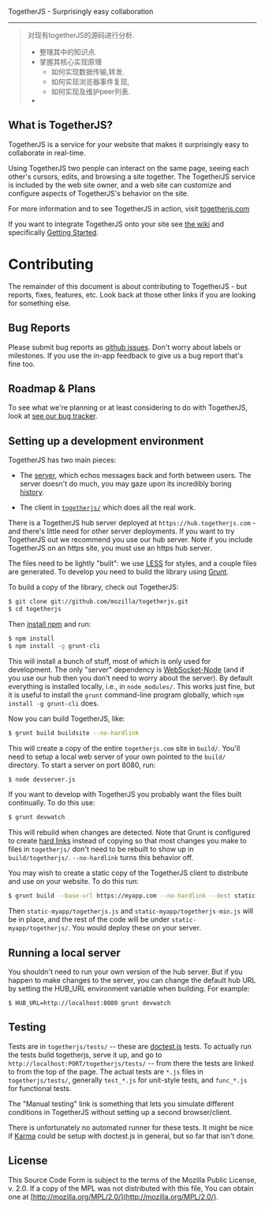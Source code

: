 TogetherJS - Surprisingly easy collaboration
***

> 对现有togetherJS的源码进行分析.
> * 整理其中的知识点.
> * 掌握其核心实现原理
>   * 如何实现数据传输,转发.
>   * 如何实现浏览器事件复现,
>   * 如何实现及维护peer列表.
> * 



What is TogetherJS?
-----------------

TogetherJS is a service for your website that makes it surprisingly easy to collaborate in real-time.

Using TogetherJS two people can interact on the same page, seeing each other's cursors, edits, and browsing a site together.  The TogetherJS service is included by the web site owner, and a web site can customize and configure aspects of TogetherJS's behavior on the site.

For more information and to see TogetherJS in action, visit [togetherjs.com](https://togetherjs.com/)

If you want to integrate TogetherJS onto your site see [the wiki](https://github.com/mozilla/togetherjs/wiki) and specifically [Getting Started](https://github.com/mozilla/togetherjs/wiki/Developers:-Getting-Started).

Contributing
============

The remainder of this document is about contributing to TogetherJS - but reports, fixes, features, etc.  Look back at those other links if you are looking for something else.

Bug Reports
-----------

Please submit bug reports as [github issues](https://github.com/mozilla/togetherjs/issues/new).  Don't worry about labels or milestones.  If you use the in-app feedback to give us a bug report that's fine too.

Roadmap & Plans
---------------

To see what we're planning or at least considering to do with TogetherJS, look at [see our bug tracker](https://github.com/mozilla/togetherjs/issues?state=open).

Setting up a development environment
------------------------------------

TogetherJS has two main pieces:

* The [server](https://github.com/mozilla/togetherjs/blob/develop/hub/server.js), which echos messages back and forth between users.  The server doesn't do much, you may gaze upon its incredibly boring [history](https://github.com/mozilla/togetherjs/commits/develop/hub/server.js).

* The client in [`togetherjs/`](https://github.com/mozilla/togetherjs/tree/develop/togetherjs) which does all the real work.

There is a TogetherJS hub server deployed at `https://hub.togetherjs.com` - and there's little need for other server deployments.  If you want to try TogetherJS out we recommend you use our hub server.  Note if you include TogetherJS on an https site, you must use an https hub server.

The files need to be lightly "built": we use [LESS](http://lesscss.org/) for styles, and a couple files are generated.  To develop you need to build the library using [Grunt](http://gruntjs.com/).

To build a copy of the library, check out TogetherJS:

```sh
$ git clone git://github.com/mozilla/togetherjs.git
$ cd togetherjs
```

Then [install npm](http://nodejs.org/download/) and run:

```sh
$ npm install
$ npm install -g grunt-cli
```

This will install a bunch of stuff, most of which is only used for development.  The only "server" dependency is [WebSocket-Node](https://github.com/Worlize/WebSocket-Node) (and if you use our hub then you don't need to worry about the server).  By default everything is installed locally, i.e., in `node_modules/`.  This works just fine, but it is useful to install the `grunt` command-line program globally, which `npm install -g grunt-cli` does.

Now you can build TogetherJS, like:

```sh
$ grunt build buildsite --no-hardlink
```

This will create a copy of the entire `togetherjs.com` site in `build/`.  You'll need to setup a local web server of your own pointed to the `build/` directory. To start a server on port 8080, run:

```sh
$ node devserver.js
```

If you want to develop with TogetherJS you probably want the files built continually.  To do this use:

```sh
$ grunt devwatch
```

This will rebuild when changes are detected.  Note that Grunt is configured to create [hard links](http://en.wikipedia.org/wiki/Hard_link) instead of copying so that most changes you make to files in `togetherjs/` don't need to be rebuilt to show up in `build/togetherjs/`.  `--no-hardlink` turns this behavior off.

You may wish to create a static copy of the TogetherJS client to distribute and use on your website.  To do this run:

```sh
$ grunt build --base-url https://myapp.com --no-hardlink --dest static-myapp
```

Then `static-myapp/togetherjs.js` and `static-myapp/togetherjs-min.js` will be in place, and the rest of the code will be under `static-myapp/togetherjs/`.  You would deploy these on your server.

Running a local server
----------------------
You shouldn't need to run your own version of the hub server.  But if you
happen to make changes to the server, you can change the default hub
URL by setting the HUB_URL environment variable when building.  For example:
```
$ HUB_URL=http://localhost:8080 grunt devwatch
```

Testing
-------

Tests are in `togetherjs/tests/` -- these are [doctest.js](http://doctestjs.org/) tests.  To actually run the tests build togetherjs, serve it up, and go to `http://localhost:PORT/togetherjs/tests/` -- from there the tests are linked to from the top of the page.  The actual tests are `*.js` files in `togetherjs/tests/`, generally `test_*.js` for unit-style tests, and `func_*.js` for functional tests.

The "Manual testing" link is something that lets you simulate different conditions in TogetherJS without setting up a second browser/client.

There is unfortunately no automated runner for these tests.  It might be nice if [Karma](http://karma-runner.github.io/) could be setup with doctest.js in general, but so far that isn't done.

License
-------

This Source Code Form is subject to the terms of the Mozilla Public
License, v. 2.0. If a copy of the MPL was not distributed with this file,
You can obtain one at [http://mozilla.org/MPL/2.0/](http://mozilla.org/MPL/2.0/).
